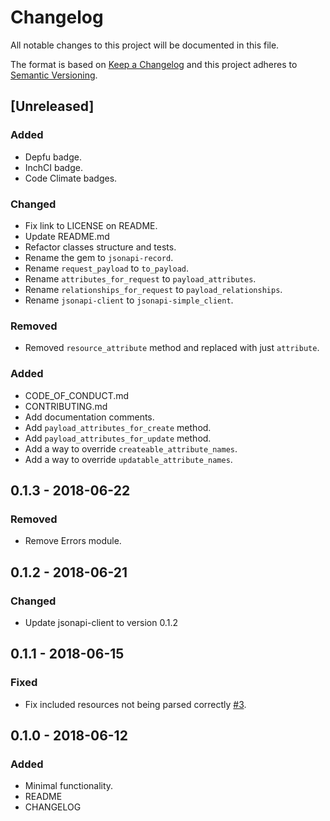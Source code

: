 # Changelog

All notable changes to this project will be documented in this file.

The format is based on [Keep a Changelog](http://keepachangelog.com/en/1.0.0/)
and this project adheres to [Semantic Versioning](http://semver.org/spec/v2.0.0.html).

## [Unreleased]

### Added

- Depfu badge.
- InchCI badge.
- Code Climate badges.

### Changed

- Fix link to LICENSE on README.
- Update README.md
- Refactor classes structure and tests.
- Rename the gem to `jsonapi-record`.
- Rename `request_payload` to `to_payload`.
- Rename `attributes_for_request` to `payload_attributes`.
- Rename `relationships_for_request` to `payload_relationships`.
- Rename `jsonapi-client` to `jsonapi-simple_client`.

### Removed

- Removed `resource_attribute` method and replaced with just `attribute`.

### Added

- CODE_OF_CONDUCT.md
- CONTRIBUTING.md
- Add documentation comments.
- Add `payload_attributes_for_create` method.
- Add `payload_attributes_for_update` method.
- Add a way to override `createable_attribute_names`.
- Add a way to override `updatable_attribute_names`.


## 0.1.3 - 2018-06-22

### Removed

- Remove Errors module.

## 0.1.2 - 2018-06-21

### Changed

- Update jsonapi-client to version 0.1.2

## 0.1.1 - 2018-06-15

### Fixed

- Fix included resources not being parsed correctly [#3](https://github.com/InspireNL/jsonapi-resource/pull/3).

## 0.1.0 - 2018-06-12

### Added

- Minimal functionality.
- README
- CHANGELOG
